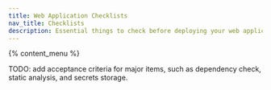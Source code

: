 ```yaml
---
title: Web Application Checklists
nav_title: Checklists
description: Essential things to check before deploying your web application into production.
---
```


{% content_menu %}

TODO: add acceptance criteria for major items, such as dependency check, static analysis, and secrets storage.

